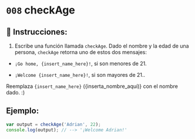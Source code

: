 # `008` checkAge

## 📝 Instrucciones:

1. Escribe una función llamada `checkAge`. Dado el nombre y la edad de una persona, `checkAge` retorna uno de estos dos mensajes:

- `¡Go home, {insert_name_here}!`, si son menores de 21.

- `¡Welcome {insert_name_here}!`, si son mayores de 21..

Reemplaza `{insert_name_here}` ({inserta_nombre_aquí)} con el nombre dado. :)

## Ejemplo:

```Javascript
var output = checkAge('Adrian', 22);
console.log(output); // --> '¡Welcome Adrian!'
```